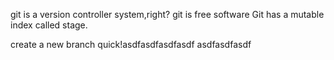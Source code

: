 git is a version controller system,right?
git is free software
Git has a mutable index called stage.


create a new branch quick!asdfasdfasdfasdf
asdfasdfasdf